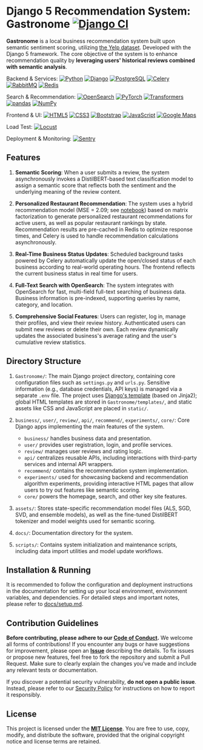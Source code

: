 # Django 5 Recommendation System: Gastronome [![Django CI](https://github.com/WilliamOdinson/Gastronome/actions/workflows/django-ci.yml/badge.svg)](https://github.com/WilliamOdinson/Gastronome/blob/main/.github/workflows/django-ci.yml)

**Gastronome** is a local business recommendation system built upon semantic sentiment scoring, utilizing [the Yelp dataset](https://business.yelp.com/data/resources/open-dataset/). Developed with the Django 5 framework. The core objective of the system is to enhance recommendation quality by **leveraging users' historical reviews combined with semantic analysis**.

Backend & Services: [![Python](https://img.shields.io/badge/Python-3.13.3-3776AB?logo=python&logoColor=white)](https://www.python.org/) [![Django](https://img.shields.io/badge/Django-5.2.1-092E20?logo=django&logoColor=white)](https://www.djangoproject.com/) [![PostgreSQL](https://img.shields.io/badge/PostgreSQL-14.18-blue?logo=postgresql&logoColor=white)](https://www.postgresql.org/) [![Celery](https://img.shields.io/badge/Celery-5.5.2-37814A?logo=celery&logoColor=white)](https://docs.celeryq.dev/) [![RabbitMQ](https://img.shields.io/badge/RabbitMQ-4.1.0-FF6600?logo=rabbitmq&logoColor=white)](https://www.rabbitmq.com/) [![Redis](https://img.shields.io/badge/Redis-8.0.2-b01311?logo=redis&logoColor=white)](https://redis.io/)

Search & Recommendation: [![OpenSearch](https://img.shields.io/badge/OpenSearch-3.0.0-005EB8?logo=opensearch&logoColor=white)](https://opensearch.org/) [![PyTorch](https://img.shields.io/badge/PyTorch-2.7.0-EE4C2C?logo=pytorch&logoColor=white)](https://pytorch.org/) [![Transformers](https://img.shields.io/badge/Transformers-HF-FFBF00?logo=huggingface&logoColor=white)](https://huggingface.co/docs/transformers) [![pandas](https://img.shields.io/badge/pandas-2.2.3-150458?logo=pandas&logoColor=white)](https://pandas.pydata.org/) [![NumPy](https://img.shields.io/badge/NumPy-2.2.5-013243?logo=numpy&logoColor=white)](https://numpy.org/)

Frontend & UI: [![HTML5](https://img.shields.io/badge/HTML5-E34F26?logo=html5&logoColor=white)](https://developer.mozilla.org/en-US/docs/Web/html) [![CSS3](https://img.shields.io/badge/CSS3-1572B6?logo=css3&logoColor=white)](https://developer.mozilla.org/en-US/docs/Web/CSS) [![Bootstrap](https://img.shields.io/badge/Bootstrap-5.3.3-7952B3?logo=bootstrap&logoColor=white)](https://getbootstrap.com/) [![JavaScript](https://img.shields.io/badge/JavaScript-ES2023-F7DF1E?logo=javascript&logoColor=black)](https://developer.mozilla.org/en-US/docs/Web/JavaScript) [![Google Maps](https://img.shields.io/badge/Google%20Maps%20Static%20API-grey?logo=googlemaps&logoColor=white)](https://developers.google.com/maps/documentation/maps-static)

Load Test: [![Locust](https://img.shields.io/badge/Locust-2.37.6-brightgreen?logo=speedtest&logoColor=white)](https://locust.io/)

Deployment & Monitoring: [![Sentry](https://img.shields.io/badge/Sentry-2.29.1-362D59?logo=sentry&logoColor=white)](https://sentry.io/)

## Features

1. **Semantic Scoring**: When a user submits a review, the system asynchronously invokes a DistilBERT-based text classification model to assign a semantic score that reflects both the sentiment and the underlying meaning of the review content.

2. **Personalized Restaurant Recommendation**: The system uses a hybrid recommendation model (MSE = 2.09; see [notebook](https://github.com/WilliamOdinson/Gastronome/blob/main/notebooks/04_Recommendation%20Algorithm%20%28Philadelphia%29.ipynb)) based on matrix factorization to generate personalized restaurant recommendations for active users, as well as popular restaurant rankings by state. Recommendation results are pre-cached in Redis to optimize response times, and Celery is used to handle recommendation calculations asynchronously.

3. **Real-Time Business Status Updates**: Scheduled background tasks powered by Celery automatically update the open/closed status of each business according to real-world operating hours. The frontend reflects the current business status in real time for users.

4. **Full-Text Search with OpenSearch**: The system integrates with OpenSearch for fast, multi-field full-text searching of business data. Business information is pre-indexed, supporting queries by name, category, and location.

5. **Comprehensive Social Features**: Users can register, log in, manage their profiles, and view their review history. Authenticated users can submit new reviews or delete their own. Each review dynamically updates the associated business's average rating and the user's cumulative review statistics.

## Directory Structure

1. `Gastronome/`: The main Django project directory, containing core configuration files such as `settings.py` and `urls.py`. Sensitive information (e.g., database credentials, API keys) is managed via a separate `.env` file. The project uses [Django's template](https://docs.djangoproject.com/en/5.2/topics/templates/) (based on Jinja2); global HTML templates are stored in `Gastronome/templates/`, and static assets like CSS and JavaScript are placed in `static/`.

2. `business/`, `user/`, `review/`, `api/`, `recommend/`, `experiments/`, `core/`: Core Django apps implementing the main features of the system.
    - `business/` handles business data and presentation.
    - `user/` provides user registration, login, and profile services.
    - `review/` manages user reviews and rating logic.
    - `api/` centralizes reusable APIs, including interactions with third-party services and internal API wrappers.
    - `recommend/` contains the recommendation system implementation.
    - `experiments/` used for showcasing backend and recommendation algorithm experiments, providing interactive HTML pages that allow users to try out features like semantic scoring.
    - `core/` powers the homepage, search, and other key site features.

3. `assets/`: Stores state-specific recommendation model files (ALS, SGD, SVD, and ensemble models), as well as the fine-tuned DistilBERT tokenizer and model weights used for semantic scoring.

4. `docs/`: Documentation directory for the system.

5. `scripts/`: Contains system initialization and maintenance scripts, including data import utilities and model update workflows.

## Installation & Running

It is recommended to follow the configuration and deployment instructions in the documentation for setting up your local environment, environment variables, and dependencies. For detailed steps and important notes, please refer to [docs/setup.md](https://github.com/WilliamOdinson/Gastronome/tree/main/docs/setup.md).

## Contribution Guidelines

**Before contributing, please adhere to our [Code of Conduct](https://github.com/WilliamOdinson/Gastronome?tab=coc-ov-file#readme).** We welcome all forms of contributions! If you encounter any bugs or have suggestions for improvement, please open an **[Issue](https://github.com/WilliamOdinson/Gastronome/issues/new?template=request.yaml)** describing the details. To fix issues or propose new features, feel free to fork the repository and submit a Pull Request. Make sure to clearly explain the changes you've made and include any relevant tests or documentation.

If you discover a potential security vulnerability, **do not open a public issue**. Instead, please refer to our [Security Policy](https://github.com/WilliamOdinson/Gastronome/blob/main/.github/SECURITY.md) for instructions on how to report it responsibly.

## License

This project is licensed under the [**MIT License**](LICENSE). You are free to use, copy, modify, and distribute the software, provided that the original copyright notice and license terms are retained.
